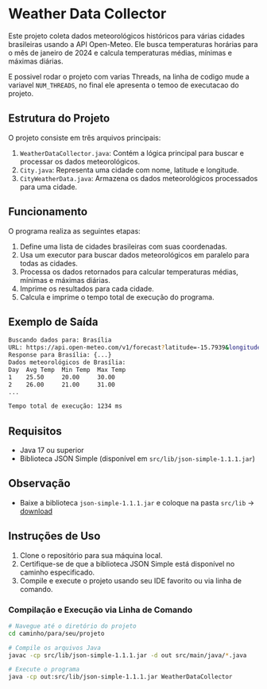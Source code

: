 # Weather Data Collector

Este projeto coleta dados meteorológicos históricos para várias cidades brasileiras usando a API Open-Meteo. Ele busca temperaturas horárias para o mês de janeiro de 2024 e calcula temperaturas médias, mínimas e máximas diárias.

E possivel rodar o projeto com varias Threads, na linha de codigo mude a variavel `NUM_THREADS`, no final ele apresenta o temoo de executacao do projeto.

## Estrutura do Projeto

O projeto consiste em três arquivos principais:

1. `WeatherDataCollector.java`: Contém a lógica principal para buscar e processar os dados meteorológicos.
2. `City.java`: Representa uma cidade com nome, latitude e longitude.
3. `CityWeatherData.java`: Armazena os dados meteorológicos processados para uma cidade.

## Funcionamento
O programa realiza as seguintes etapas:

1. Define uma lista de cidades brasileiras com suas coordenadas. 
2. Usa um executor para buscar dados meteorológicos em paralelo para todas as cidades. 
3. Processa os dados retornados para calcular temperaturas médias, mínimas e máximas diárias. 
4. Imprime os resultados para cada cidade. 
5. Calcula e imprime o tempo total de execução do programa.


## Exemplo de Saída

```bash
Buscando dados para: Brasília
URL: https://api.open-meteo.com/v1/forecast?latitude=-15.7939&longitude=-47.8828&start_date=2024-01-01&end_date=2024-01-31&hourly=temperature_2m
Response para Brasília: {...}
Dados meteorológicos de Brasília:
Day  Avg Temp  Min Temp  Max Temp
1    25.50     20.00     30.00
2    26.00     21.00     31.00
...

Tempo total de execução: 1234 ms
```

## Requisitos

- Java 17 ou superior
- Biblioteca JSON Simple (disponível em `src/lib/json-simple-1.1.1.jar`)

## Observação
- Baixe a biblioteca `json-simple-1.1.1.jar` e coloque na pasta `src/lib` -> [download](https://code.google.com/archive/p/json-simple/downloads)

## Instruções de Uso

1. Clone o repositório para sua máquina local.
2. Certifique-se de que a biblioteca JSON Simple está disponível no caminho especificado.
3. Compile e execute o projeto usando seu IDE favorito ou via linha de comando.

### Compilação e Execução via Linha de Comando

```bash
# Navegue até o diretório do projeto
cd caminho/para/seu/projeto

# Compile os arquivos Java
javac -cp src/lib/json-simple-1.1.1.jar -d out src/main/java/*.java

# Execute o programa
java -cp out:src/lib/json-simple-1.1.1.jar WeatherDataCollector
